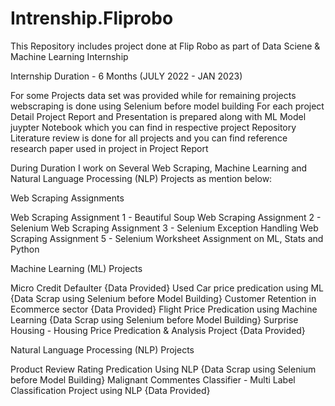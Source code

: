 # Intrenship.Fliprobo

This Repository includes project done at Flip Robo as part of Data Sciene & Machine Learning Internship

Internship Duration - 6 Months (JULY 2022 - JAN 2023)

For some Projects data set was provided while for remaining projects webscraping is done using Selenium before model building
For each project Detail Project Report and Presentation is prepared along with ML Model juypter Notebook which you can find in respective project Repository
Literature review is done for all projects and you can find reference research paper used in project in Project Report

During Duration I work on Several Web Scraping, Machine Learning and Natural Language Processing (NLP) Projects as mention below:

Web Scraping Assignments

Web Scraping Assignment 1 - Beautiful Soup
Web Scraping Assignment 2 - Selenium
Web Scraping Assignment 3 - Selenium Exception Handling
Web Scraping Assignment 5 - Selenium
Worksheet Assignment on ML, Stats and Python


Machine Learning (ML) Projects

Micro Credit Defaulter {Data Provided}
Used Car price predication using ML {Data Scrap using Selenium before Model Building}
Customer Retention in Ecommerce sector {Data Provided}
Flight Price Predication using Machine Learning {Data Scrap using Selenium before Model Building}
Surprise Housing - Housing Price Predication & Analysis Project {Data Provided}


Natural Language Processing (NLP) Projects

Product Review Rating Predication Using NLP {Data Scrap using Selenium before Model Building}
Malignant Commentes Classifier - Multi Label Classification Project using NLP {Data Provided}
